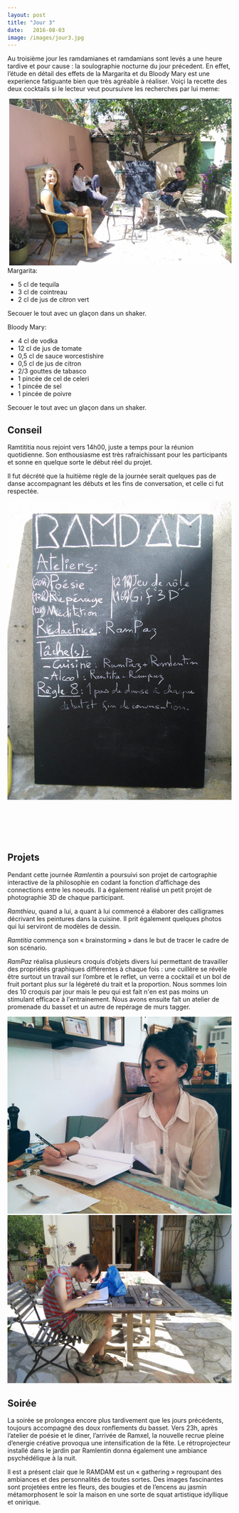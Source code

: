 ```yaml
---
layout: post
title: "Jour 3"
date:   2016-08-03
image: /images/jour3.jpg
---
```


Au troisième jour les ramdamianes et ramdamians sont levés a une heure tardive et pour cause : la soulographie nocturne du jour précedent. En effet, l’étude en détail des effets de la Margarita et du Bloody Mary est une experience fatiguante bien que très agréable à réaliser. Voiçi la recette des deux cocktails si le lecteur veut poursuivre les recherches par lui meme:

<div style="float:right; max-width: 500px;"><img src="/images/jour3.jpg" style="max-width: 500px"></div>

Margarita:
- 5 cl de tequila
- 3 cl de cointreau
- 2 cl de jus de citron vert

Secouer le tout avec un glaçon dans un shaker.

Bloody Mary:
- 4 cl de vodka
- 12 cl de jus de tomate
- 0,5 cl de sauce worcestishire
- 0,5 cl de jus de citron
- 2/3 gouttes de tabasco
- 1 pincée de cel de celeri
- 1 pincée de sel
- 1 pincée de poivre

Secouer le tout avec un glaçon dans un shaker.

## Conseil

Ramtititia nous rejoint vers 14h00, juste a temps pour la réunion quotidienne. Son enthousiasme est très rafraichissant pour les participants et sonne en quelque sorte le début réel du projet.

Il fut décrété que la huitième règle de la journée serait quelques pas de danse accompagnant les débuts et les fins de conversation, et celle ci fut respectée.

<div class="box alt">
					<div class="row uniform 50%">
					<div class="3u"><span class="image fit"><img src="/images/tableau3.jpg" alt="" /></span></div>
						<div class="3u"><span class="image fit"><img src="/images/rampazdance.gif" alt="" /></span></div>
						<div class="3u"><span class="image fit"><img src="/images/ramlentindance.gif" alt="" /></span></div>
						<div class="3u"><span class="image fit"><img src="/images/rampazdance2.gif" alt="" /></span></div>
						<div class="3u"><span class="image fit"><img src="/images/ramthieuramtitiadance.gif" alt="" /></span></div>
						<div class="3u"><span class="image fit"><img src="/images/ramxeldance.gif" alt="" /></span></div>
					</div>
</div>

## Projets
Pendant cette journée *Ramlentin* a poursuivi son projet de cartographie interactive de la philosophie en codant la fonction d’affichage des connections entre les noeuds. Il a également réalisé un petit projet de photographie 3D de chaque participant.

*Ramthieu*, quand a lui, a quant à lui commencé a élaborer des calligrames décrivant les peintures dans la cuisine. Il prit également quelques photos qui lui serviront de modèles de dessin.

*Ramtitia* commença son « brainstorming » dans le but de tracer le cadre de son scénario.

*RamPaz* réalisa plusieurs croquis d’objets divers lui permettant de travailler des propriétés graphiques différentes à chaque fois : une cuillère se révèle être surtout un travail sur l’ombre et le reflet, un verre a cocktail et un bol de fruit portant plus sur la légèreté du trait et la proportion. Nous sommes loin des 10 croquis par jour mais le peu qui est fait n'en est pas moins un stimulant efficace à l'entrainement. Nous avons ensuite fait un atelier de promenade du basset et un autre de repérage de murs tagger.
<div class="box alt">
	<div class="row uniform 50%">
		<div class="6u"><span class="image fit"><img src="/images/Rampazcuiler.jpg" alt="" /></span></div>
		<div class="6u"><span class="image fit"><img src="/images/Ramthieucalli.jpg" alt="" /></span></div>
	</div>
</div>

## Soirée
La soirée se prolongea encore plus tardivement que les jours précédents, toujours accompagné des doux ronflements du basset. Vers 23h, après l’atelier de poésie et le diner, l’arrivée de Ramxel, la nouvelle recrue pleine d’energie créative provoqua une intensification de la fête. Le rétroprojecteur installé dans le jardin par Ramlentin donna également une ambiance psychédélique à la nuit.

Il est a présent clair que le RAMDAM est un « gathering » regroupant des ambiances et des personnalités de toutes sortes. Des images fascinantes sont projetées entre les fleurs, des bougies et de l’encens au jasmin métamorphosent le soir la maison en une sorte de squat artistique idyllique et onirique.
